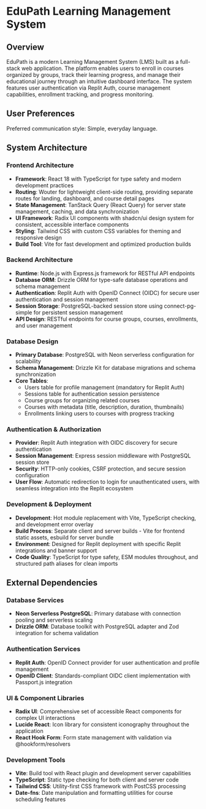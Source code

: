 # EduPath Learning Management System

## Overview

EduPath is a modern Learning Management System (LMS) built as a full-stack web application. The platform enables users to enroll in courses organized by groups, track their learning progress, and manage their educational journey through an intuitive dashboard interface. The system features user authentication via Replit Auth, course management capabilities, enrollment tracking, and progress monitoring.

## User Preferences

Preferred communication style: Simple, everyday language.

## System Architecture

### Frontend Architecture
- **Framework**: React 18 with TypeScript for type safety and modern development practices
- **Routing**: Wouter for lightweight client-side routing, providing separate routes for landing, dashboard, and course detail pages
- **State Management**: TanStack Query (React Query) for server state management, caching, and data synchronization
- **UI Framework**: Radix UI components with shadcn/ui design system for consistent, accessible interface components
- **Styling**: Tailwind CSS with custom CSS variables for theming and responsive design
- **Build Tool**: Vite for fast development and optimized production builds

### Backend Architecture
- **Runtime**: Node.js with Express.js framework for RESTful API endpoints
- **Database ORM**: Drizzle ORM for type-safe database operations and schema management
- **Authentication**: Replit Auth with OpenID Connect (OIDC) for secure user authentication and session management
- **Session Storage**: PostgreSQL-backed session store using connect-pg-simple for persistent session management
- **API Design**: RESTful endpoints for course groups, courses, enrollments, and user management

### Database Design
- **Primary Database**: PostgreSQL with Neon serverless configuration for scalability
- **Schema Management**: Drizzle Kit for database migrations and schema synchronization
- **Core Tables**:
  - Users table for profile management (mandatory for Replit Auth)
  - Sessions table for authentication session persistence
  - Course groups for organizing related courses
  - Courses with metadata (title, description, duration, thumbnails)
  - Enrollments linking users to courses with progress tracking

### Authentication & Authorization
- **Provider**: Replit Auth integration with OIDC discovery for secure authentication
- **Session Management**: Express session middleware with PostgreSQL session store
- **Security**: HTTP-only cookies, CSRF protection, and secure session configuration
- **User Flow**: Automatic redirection to login for unauthenticated users, with seamless integration into the Replit ecosystem

### Development & Deployment
- **Development**: Hot module replacement with Vite, TypeScript checking, and development error overlay
- **Build Process**: Separate client and server builds - Vite for frontend static assets, esbuild for server bundle
- **Environment**: Designed for Replit deployment with specific Replit integrations and banner support
- **Code Quality**: TypeScript for type safety, ESM modules throughout, and structured path aliases for clean imports

## External Dependencies

### Database Services
- **Neon Serverless PostgreSQL**: Primary database with connection pooling and serverless scaling
- **Drizzle ORM**: Database toolkit with PostgreSQL adapter and Zod integration for schema validation

### Authentication Services
- **Replit Auth**: OpenID Connect provider for user authentication and profile management
- **OpenID Client**: Standards-compliant OIDC client implementation with Passport.js integration

### UI & Component Libraries
- **Radix UI**: Comprehensive set of accessible React components for complex UI interactions
- **Lucide React**: Icon library for consistent iconography throughout the application
- **React Hook Form**: Form state management with validation via @hookform/resolvers

### Development Tools
- **Vite**: Build tool with React plugin and development server capabilities
- **TypeScript**: Static type checking for both client and server code
- **Tailwind CSS**: Utility-first CSS framework with PostCSS processing
- **Date-fns**: Date manipulation and formatting utilities for course scheduling features